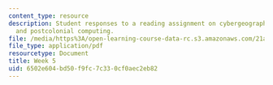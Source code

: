 ```yaml
---
content_type: resource
description: Student responses to a reading assignment on cybergeographies, cyberpolitics,
  and postcolonial computing.
file: /media/https%3A/open-learning-course-data-rc.s3.amazonaws.com/21a-850j-the-anthropology-of-cybercultures-spring-2009/6502e604bd50f9fc7c330cf0aec2eb82_MIT21A_850Js09_week5.pdf
file_type: application/pdf
resourcetype: Document
title: Week 5
uid: 6502e604-bd50-f9fc-7c33-0cf0aec2eb82
---
```

